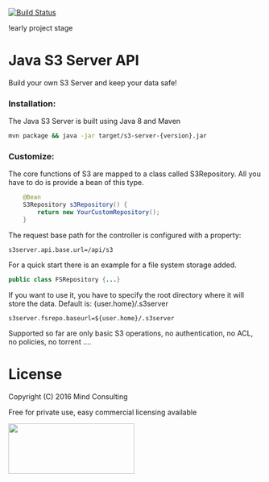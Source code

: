 [![Build Status](https://travis-ci.org/mindmill/s3-java-server.svg?branch=master)](https://travis-ci.org/mindmill/s3-java-server)

!early project stage
# Java S3 Server API
Build your own S3 Server and keep your data safe! 

### Installation:
The Java S3 Server is built using Java 8 and Maven
```bash
mvn package && java -jar target/s3-server-{version}.jar
```

### Customize:
The core functions of S3 are mapped to a class called S3Repository.
All you have to do is provide a bean of this type.
```java
    @Bean
    S3Repository s3Repository() {
        return new YourCustomRepository();
    }

```

The request base path for the controller is configured with a property:
```properties
s3server.api.base.url=/api/s3
```
For a quick start there is an example for a file system storage added.
```java
public class FSRepository {...}
```
If you want to use it, you have to specify the root directory where it will store the data.
Default is: {user.home}/.s3server

```properties
s3server.fsrepo.baseurl=${user.home}/.s3server
```

Supported so far are only basic S3 operations, no authentication, no ACL, no policies, no torrent ....

# License
Copyright (C) 2016 Mind Consulting

Free for private use, easy commercial licensing available

<a href="http://mind-consulting.de/"><img src="http://mind-consulting.de/img/logo_no_bg.png"  height="100" width="250" ></a>

